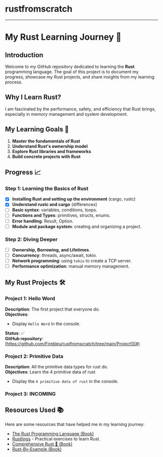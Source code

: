 # rustfromscratch
-------------------------------------------------------------------------------------------------------------------------------------------------------------------------------------------------------------------------------------------------------------------------------------------------------------------------------------------------
# My Rust Learning Journey 🦀

## Introduction
Welcome to my GitHub repository dedicated to learning the **Rust** programming language. The goal of this project is to document my progress, showcase my Rust projects, and share insights from my learning process. 

## Why I Learn Rust?
I am fascinated by the performance, safety, and efficiency that Rust brings, especially in memory management and system development. 

## My Learning Goals 🎯

1. **Master the fundamentals of Rust**
2. **Understand Rust's ownership model**
3. **Explore Rust libraries and frameworks**
4. **Build concrete projects with Rust**
   
## Progress 📈

### Step 1: Learning the Basics of Rust
- [x] **Installing Rust and setting up the environment** (cargo, rustc)
- [x] **Understand rustc and cargo** (differences)
- [ ] **Basic syntax**: variables, conditions, loops.
- [ ] **Functions and Types**: primitives, structs, enums.
- [ ] **Error handling**: Result, Option.
- [ ] **Module and package system**: creating and organizing a project.

### Step 2: Diving Deeper
- [ ] **Ownership, Borrowing, and Lifetimes**.
- [ ] **Concurrency**: threads, async/await, tokio.
- [ ] **Network programming**: using `tokio` to create a TCP server.
- [ ] **Performance optimization**: manual memory management.

## My Rust Projects 🛠️

### Project 1: Hello Word 
**Description**: The first project that everyone do.<br>
**Objectives**:
- Display `Hello Word` in the console.

**Status**: ✅   
**GitHub repository**: [https://github.com/Firebleu/rustfromscratch/tree/main/Project1](#)

### Project 2: Primitive Data
**Description**: All the primitive data types for rust do.<br>
**Objectives**: Learn the 4 primitive data of rust
- Display the `4 primitive data of rust` in the console.

### Project 3: INCOMING

## Resources Used 📚
Here are some resources that have helped me in my learning journey:
- [The Rust Programming Language (Book)](https://doc.rust-lang.org/book/)
- [Rustlings](https://github.com/rust-lang/rustlings) - Practical exercises to learn Rust.
- [Comprehensive Rust 🦀 (Book)](https://google.github.io/comprehensive-rust/) 
- [Rust-By-Example (Book)](https://doc.rust-lang.org/stable/rust-by-example/) 
